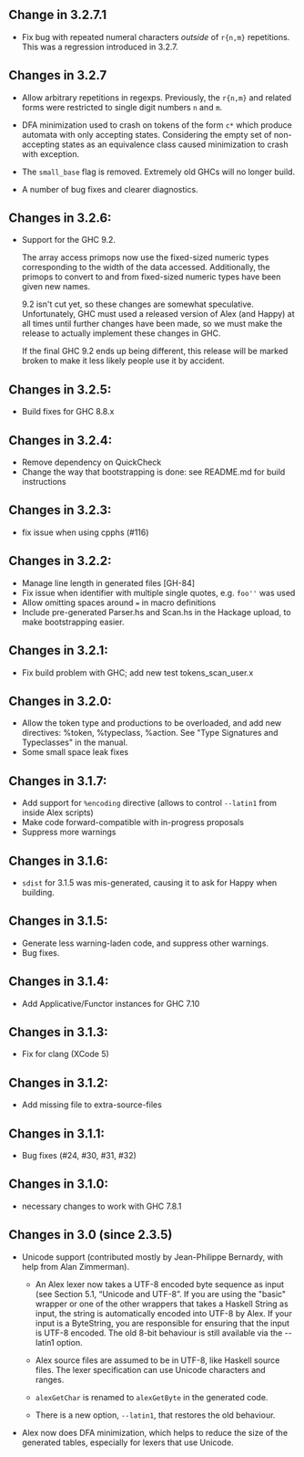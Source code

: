 ## Change in 3.2.7.1

 * Fix bug with repeated numeral characters *outside* of `r{n,m}`
   repetitions. This was a regression introduced in 3.2.7.

## Changes in 3.2.7

 * Allow arbitrary repetitions in regexps.
   Previously, the `r{n,m}` and related forms were restricted to single
   digit numbers `n` and `m`.

 * DFA minimization used to crash on tokens of the form `c*` which
   produce automata with only accepting states.  Considering the empty
   set of non-accepting states as an equivalence class caused
   minimization to crash with exception.

 * The `small_base` flag is removed.  Extremely old GHCs will no longer
   build.

 * A number of bug fixes and clearer diagnostics.

## Changes in 3.2.6:

 * Support for the GHC 9.2.

   The array access primops now use the fixed-sized numeric types
   corresponding to the width of the data accessed. Additionally, the
   primops to convert to and from fixed-sized numeric types have been
   given new names.

   9.2 isn't cut yet, so these changes are somewhat speculative.
   Unfortunately, GHC must used a released version of Alex (and Happy)
   at all times until further changes have been made, so we must make
   the release to actually implement these changes in GHC.

   If the final GHC 9.2 ends up being different, this release will be
   marked broken to make it less likely people use it by accident.

## Changes in 3.2.5:

 * Build fixes for GHC 8.8.x

## Changes in 3.2.4:

 * Remove dependency on QuickCheck
 * Change the way that bootstrapping is done: see README.md for build
   instructions

## Changes in 3.2.3:

 * fix issue when using cpphs (#116)

## Changes in 3.2.2:

 * Manage line length in generated files [GH-84]
 * Fix issue when identifier with multiple single quotes, e.g. `foo''` was used
 * Allow omitting spaces around `=` in macro definitions
 * Include pre-generated Parser.hs and Scan.hs in the Hackage upload, to
   make bootstrapping easier.

## Changes in 3.2.1:

 * Fix build problem with GHC; add new test tokens_scan_user.x

## Changes in 3.2.0:

 * Allow the token type and productions to be overloaded, and add new
   directives: %token, %typeclass, %action.  See "Type Signatures and
   Typeclasses" in the manual.
 * Some small space leak fixes

##  Changes in 3.1.7:

 * Add support for `%encoding` directive
   (allows to control `--latin1` from inside Alex scripts)
 * Make code forward-compatible with in-progress proposals
 * Suppress more warnings

##  Changes in 3.1.6:

 * `sdist` for 3.1.5 was mis-generated, causing it to ask for Happy
    when building.

## Changes in 3.1.5:

 * Generate less warning-laden code, and suppress other warnings.
 * Bug fixes.

##  Changes in 3.1.4:

 * Add Applicative/Functor instances for GHC 7.10

##  Changes in 3.1.3:

 * Fix for clang (XCode 5)

##  Changes in 3.1.2:

 * Add missing file to extra-source-files

##  Changes in 3.1.1:

 * Bug fixes (#24, #30, #31, #32)

##  Changes in 3.1.0:

 * necessary changes to work with GHC 7.8.1

##  Changes in 3.0 (since 2.3.5)

 * Unicode support (contributed mostly by Jean-Philippe Bernardy,
   with help from Alan Zimmerman).

   * An Alex lexer now takes a UTF-8 encoded byte sequence as input
     (see Section 5.1, “Unicode and UTF-8”. If you are using the
     "basic" wrapper or one of the other wrappers that takes a
     Haskell String as input, the string is automatically encoded
     into UTF-8 by Alex. If your input is a ByteString, you are
     responsible for ensuring that the input is UTF-8 encoded. The
     old 8-bit behaviour is still available via the --latin1
     option.

   * Alex source files are assumed to be in UTF-8, like Haskell
     source files. The lexer specification can use Unicode
     characters and ranges.

   * `alexGetChar` is renamed to `alexGetByte` in the generated code.

   * There is a new option, `--latin1`, that restores the old
     behaviour.

 * Alex now does DFA minimization, which helps to reduce the size
   of the generated tables, especially for lexers that use Unicode.
